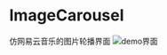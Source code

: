 # ImageCarousel
仿网易云音乐的图片轮播界面
![demo界面](https://github.com/kail0113/ImageCarousel/tree/master/screenshots/1.png)

